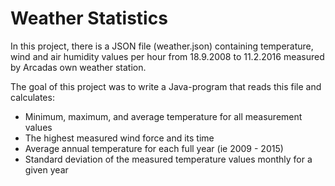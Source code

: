 # Weather Statistics

In this project, there is a JSON file (weather.json) containing temperature, wind and air humidity values
per hour from 18.9.2008 to 11.2.2016 measured by Arcadas own weather station.

The goal of this project was to write a Java-program that reads this file and calculates:

* Minimum, maximum, and average temperature for all measurement values
* The highest measured wind force and its time
* Average annual temperature for each full year (ie 2009 - 2015)
* Standard deviation of the measured temperature values monthly for a given year
